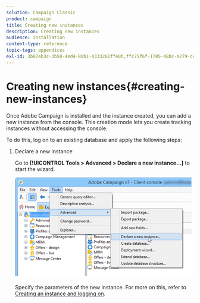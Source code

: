 ```yaml
---
solution: Campaign Classic
product: campaign
title: Creating new instances
description: Creating new instances
audience: installation
content-type: reference
topic-tags: appendices
exl-id: 3b87eb3c-3b50-4ed4-80b1-4333261ffe0b,ffc75f6f-1705-48bc-a279-ccaca5a9f559
---
```

# Creating new instances{#creating-new-instances}

Once Adobe Campaign is installed and the instance created, you can add a new instance from the console. This creation mode lets you create tracking instances without accessing the console.

To do this, log on to an existing database and apply the following steps:

1. Declare a new instance

   Go to **[!UICONTROL Tools > Advanced > Declare a new instance...]** to start the wizard.

   ![](assets/s_ncs_install_declare_instance_menu.png)

   Specify the parameters of the new instance. For more on this, refer to [Creating an instance and logging on](../../installation/using/creating-an-instance-and-logging-on.md).
